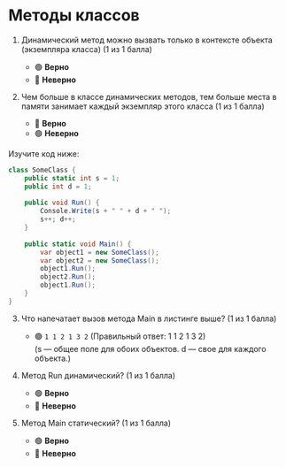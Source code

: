 # Методы классов

1. Динамический метод можно вызвать только в контексте объекта (экземпляра класса) (1 из 1 балла) 
   * 🟢 **Верно**
   * 🔴 **Неверно**


2. Чем больше в классе динамических методов, тем больше места в памяти занимает каждый экземпляр этого класса (1 из 1 балла) 
   * 🔴 **Верно**
   * 🟢 **Неверно**


Изучите код ниже:

```cs
class SomeClass {
    public static int s = 1;
    public int d = 1;
   
    public void Run() {
        Console.Write(s + " " + d + " ");
        s++; d++;
    }
   
    public static void Main() {
        var object1 = new SomeClass();
        var object2 = new SomeClass();
        object1.Run();
        object2.Run();
        object1.Run();
    }
}
```

3. Что напечатает вызов метода Main в листинге выше? (1 из 1 балла)
   * 🟢 `1 1 2 1 3 2` (Правильный ответ: 1 1 2 1 3 2)<br>
   (s — общее поле для обоих объектов. d — свое для каждого объекта.)


4. Метод Run динамический? (1 из 1 балла) 
   * 🟢 **Верно**
   * 🔴 **Неверно**

   
5. Метод Main статический? (1 из 1 балла) 
   * 🟢 **Верно**
   * 🔴 **Неверно**
